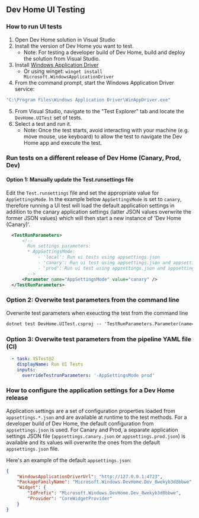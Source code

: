 ## Dev Home UI Testing
### How to run UI tests
1. Open Dev Home solution in Visual Studio
2. Install the version of Dev Home you want to test.
   - Note: For testing a developer build of Dev Home, build and deploy the solution from Visual Studio.
3. Install [Windows Application Driver](https://github.com/microsoft/WinAppDriver/releases/download/v1.2.99/WindowsApplicationDriver-1.2.99-win-x64.exe)
   - Or using winget: `winget install Microsoft.WindowsApplicationDriver`
5. From the command prompt, start the Windows Application Driver service:
```cmd
"C:\Program Files\Windows Application Driver\WinAppDriver.exe"
```
5. From Visual Studio, navigate to the "Test Explorer" tab and locate the `DevHome.UITest` set of tests.
6. Select a test and run it.
    - Note: Once the test starts, avoid interacting with your machine (e.g. move mouse, use keyboard) to allow the test to navigate the Dev Home app and execute the test.

### Run tests on a different release of Dev Home (Canary, Prod, Dev)
#### Option 1: Manually update the Test.runsettings file
Edit the `Test.runsettings` file and set the appropriate value for `AppSettingsMode`. In the example below `AppSettingsMode` is set to `canary`, therefore running a UI test will load the default application settings in addition to the canary application settings (latter JSON values overwrite the former JSON values) which will then start a new instance of 'Dev Home (Canary)'.
```xml
  <TestRunParameters>
      <!--
        Run settings parameters:
        * AppSettingsMode:
            - 'local': Run ui tests using appsettings.json
            - 'canary': Run ui test using appsettings.json and appsettings.canary.json
            - 'prod': Run ui test using appsettings.json and appsettings.prod.json
        -->
      <Parameter name="AppSettingsMode" value="canary" />
  </TestRunParameters>
```
### Option 2: Overwite test parameters from the command line
Overwrite test parameters when exeucting the test from the command line
```cmd
dotnet test DevHome.UITest.csproj -- 'TestRunParameters.Parameter(name=\"AppSettingsMode\", value=\"prod\")'
```
### Option 3: Overwite test parameters from the pipeline YAML file (CI)
```yaml
  - task: VSTest@2
    displayName: Run UI Tests
    inputs:
      overrideTestrunParameters: '-AppSettingsMode prod'
```

### How to configure the application settings for a Dev Home release
Application settings are a set of configuration properties loaded from `appsettings.*.json` and are available at runtime to the test methods.
For a developer build of Dev Home, the default configuration from `appsettings.json` is used. For Canary and Prod, a separate application settings JSON file (`appsettings.canary.json` or `appsettings.prod.json`) is available and its values will overwrite the ones from the default `appsettings.json` file.

Here's an example of the default `appsettings.json`:
```json
{
    "WindowsApplicationDriverUrl": "http://127.0.0.1:4723",
    "PackageFamilyName": "Microsoft.Windows.DevHome.Dev_8wekyb3d8bbwe",
    "Widget": {
        "IdPrefix": "Microsoft.Windows.DevHome.Dev_8wekyb3d8bbwe",
        "Provider": "CoreWidgetProvider"
    }
}
```

